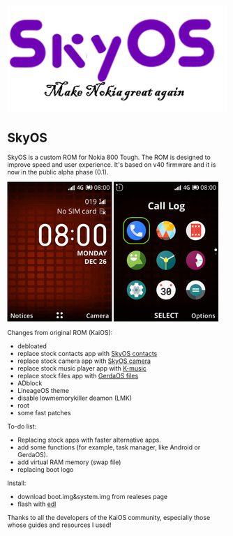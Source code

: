 
![logo](https://raw.githubusercontent.com/AshiVered/SkyOS/main/res/logo.png)
# SkyOS
SkyOS is a custom ROM for Nokia 800 Tough. The ROM is designed to improve speed and user experience. It's based on v40 firmware and
it is now in the public alpha phase (0.1).




![screenshot1](https://raw.githubusercontent.com/AshiVered/SkyOS/main/res/2022-12-26-08-00-15.png)
![screenshot2](https://raw.githubusercontent.com/AshiVered/SkyOS/main/res/2022-12-26-08-00-24.png)





Changes from original ROM (KaiOS):
- debloated
- replace stock contacts app with [SkyOS contacts](https://gitlab.com/AshiVered/skyos-contacts)
- replace stock camera app with [SkyOS camera](https://gitlab.com/AshiVered/SkyOS-Camera)
- replace stock music player app with [K-music](https://github.com/arma7x/kaimusic)
- replace stock files app with [GerdaOS files](https://gitlab.com/project-pris/system/-/tree/master/src/system/b2g/webapps/files.gerda.tech/src)
- ADblock
- LineageOS theme
- disable lowmemorykiller deamon (LMK)
- root
- some fast patches

To-do list:

- Replacing stock apps with faster alternative apps.
- add some functions (for example, task manager, like Android or GerdaOS).
- add virtual RAM memory (swap file)
- replacing boot logo

Install:
- download boot.img&system.img from realeses page
- flash with [edl](https://wiki.bananahackers.net/development/edl)

Thanks to all the developers of the KaiOS community, especially those whose guides and resources I used!
